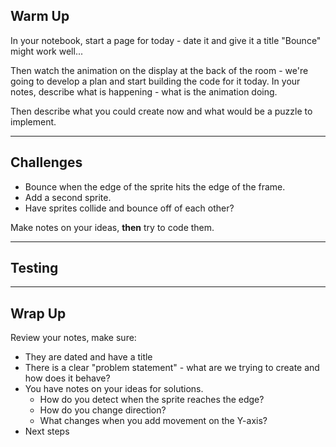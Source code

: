 ## Warm Up

In your notebook, start a page for today - date it and give it a title "Bounce" might work well...

Then watch the animation on the display at the back of the room - we're going to develop a plan and start building the code for it today. In your notes, describe what is happening - what is the animation doing.

Then describe what you could create now and what would be a puzzle to implement.

---

## Challenges

* Bounce when the edge of the sprite hits the edge of the frame.
* Add a second sprite.
* Have sprites collide and bounce off of each other?

Make notes on your ideas, **then** try to code them.

---

## Testing

---

## Wrap Up

Review your notes, make sure:

* They are dated and have a title
* There is a clear "problem statement" - what are we trying to create and how does it behave?
* You have notes on your ideas for solutions.
  - How do you detect when the sprite reaches the edge?
  - How do you change direction?
  - What changes when you add movement on the Y-axis?
* Next steps
